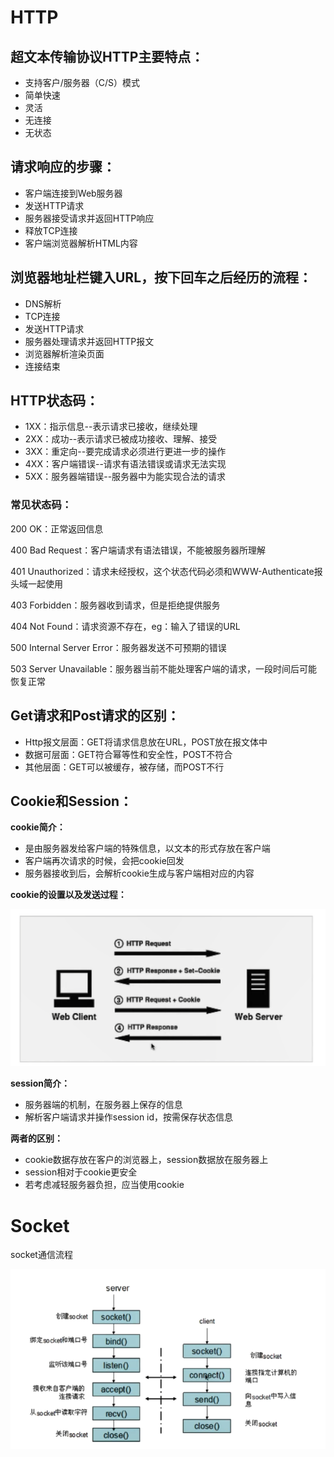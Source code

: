 # HTTP

## **超文本传输协议HTTP主要特点：**

- 支持客户/服务器（C/S）模式
- 简单快速
- 灵活
- 无连接
- 无状态

## **请求响应的步骤：**

- 客户端连接到Web服务器
- 发送HTTP请求
- 服务器接受请求并返回HTTP响应
- 释放TCP连接
- 客户端浏览器解析HTML内容

## **浏览器地址栏键入URL，按下回车之后经历的流程：**

- DNS解析
- TCP连接
- 发送HTTP请求
- 服务器处理请求并返回HTTP报文
- 浏览器解析渲染页面
- 连接结束

## **HTTP状态码：**

- 1XX：指示信息--表示请求已接收，继续处理
- 2XX：成功--表示请求已被成功接收、理解、接受
- 3XX：重定向--要完成请求必须进行更进一步的操作
- 4XX：客户端错误--请求有语法错误或请求无法实现
- 5XX：服务器端错误--服务器中为能实现合法的请求

### 常见状态码：

200 OK：正常返回信息

400 Bad Request：客户端请求有语法错误，不能被服务器所理解

401 Unauthorized：请求未经授权，这个状态代码必须和WWW-Authenticate报头域一起使用

403 Forbidden：服务器收到请求，但是拒绝提供服务

404 Not Found：请求资源不存在，eg：输入了错误的URL

500 Internal Server Error：服务器发送不可预期的错误

503 Server Unavailable：服务器当前不能处理客户端的请求，一段时间后可能恢复正常

## Get请求和Post请求的区别：

- Http报文层面：GET将请求信息放在URL，POST放在报文体中
- 数据可层面：GET符合幂等性和安全性，POST不符合
- 其他层面：GET可以被缓存，被存储，而POST不行

## Cookie和Session：

**cookie简介：**

- 是由服务器发给客户端的特殊信息，以文本的形式存放在客户端
- 客户端再次请求的时候，会把cookie回发
- 服务器接收到后，会解析cookie生成与客户端相对应的内容

**cookie的设置以及发送过程：**

![image-20191108114910769](./images/image-20191108114910769.png)

**session简介：**

- 服务器端的机制，在服务器上保存的信息
- 解析客户端请求并操作session id，按需保存状态信息

**两者的区别：**

- cookie数据存放在客户的浏览器上，session数据放在服务器上
- session相对于cookie更安全
- 若考虑减轻服务器负担，应当使用cookie

# Socket

socket通信流程

![](.\images\1573195548.jpg)

